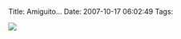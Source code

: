 Title: Amiguito...
Date: 2007-10-17 06:02:49
Tags: 

<a href="http://www.monerohernandez.com.mx" target="_blank"><img src="http://damog.net/files/misc/fox-monito.jpg"/></a>
